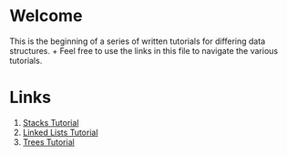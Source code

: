 # Welcome 

This is the beginning of a series of written tutorials for differing data structures. +
Feel free to use the links in this file to navigate the various tutorials.


# Links 
1. [Stacks Tutorial](1-stacks.md)
2. [Linked Lists Tutorial](2-linked_lists.md)
3. [Trees Tutorial](3-trees.md)


